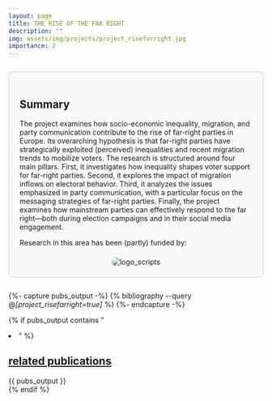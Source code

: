 ```yaml
---
layout: page
title: THE RISE OF THE FAR RIGHT
description: ""
img: assets/img/projects/project_risefarright.jpg
importance: 2
---
```


<div style="border: 1px solid #ccc; border-radius: 5px; padding: 1.5em; margin: 2em 0; background-color: #f9f9f9;">

  <h2>
    Summary
  </h2>
  
  <p>
    The project examines how socio-economic inequality, migration, and party communication contribute to the rise of far-right parties in Europe. Its overarching hypothesis is that far-right parties have strategically exploited (perceived) inequalities and recent migration trends to mobilize voters. The research is structured around four main pillars. First, it investigates how inequality shapes voter support for far-right parties. Second, it explores the impact of migration inflows on electoral behavior. Third, it analyzes the issues emphasized in party communication, with a particular focus on the messaging strategies of far-right parties. Finally, the project examines how mainstream parties can effectively respond to the far right—both during election campaigns and in their social media engagement.
  </p>
  <p>
    Research in this area has been (partly) funded by:
  </p>

  <div style="display: flex; justify-content: space-evenly; align-items: center; margin-top: 1.5em;">
    <img src="{{ '/assets/img/projects/logo_scripts.png' | relative_url }}" alt="logo_scripts" style="max-width: 30vw; width: auto; max-height: 70px; border-radius: 10px;">
  </div>

</div>

{%- capture pubs_output -%}
  {% bibliography --query @*[project_risefarright=true]* %}
{%- endcapture -%}

{% if pubs_output contains "<li>" %}
  <div>
    <h2>
      <a href="{{ '/publications/' | relative_url }}" style="color: inherit">
        related publications
      </a>
    </h2>
    <div class="publications">
      {{ pubs_output }}
    </div>
  </div>
{% endif %}